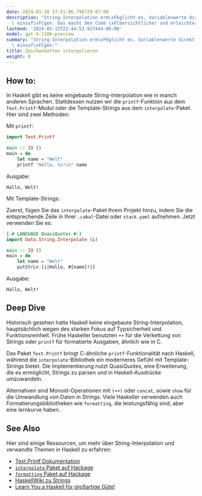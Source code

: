 ```yaml
---
date: 2024-01-20 17:51:06.798729-07:00
description: "String-Interpolation erm\xF6glicht es, Variablenwerte direkt in Strings\
  \ einzuf\xFCgen. Das macht den Code \xFCbersichtlicher und erleichtert die Erstellung\u2026"
lastmod: '2024-03-13T22:44:53.917444-06:00'
model: gpt-4-1106-preview
summary: "String-Interpolation erm\xF6glicht es, Variablenwerte direkt in Strings\
  \ einzuf\xFCgen."
title: Zeichenketten interpolieren
weight: 8
---
```


## How to:
In Haskell gibt es keine eingebaute String-Interpolation wie in manch anderen Sprachen. Stattdessen nutzen wir die `printf`-Funktion aus dem `Text.Printf`-Modul oder die Template-Strings aus dem `interpolate`-Paket. Hier sind zwei Methoden:

Mit `printf`:

```haskell
import Text.Printf

main :: IO ()
main = do
    let name = "Welt"
    printf "Hallo, %s!\n" name
```

Ausgabe:
```
Hallo, Welt!
```

Mit Template-Strings:

Zuerst, fügen Sie das `interpolate`-Paket Ihrem Projekt hinzu, indem Sie die entsprechende Zeile in Ihrer `.cabal`-Datei oder `stack.yaml` aufnehmen. Jetzt verwenden Sie es:

```haskell
{-# LANGUAGE QuasiQuotes #-}
import Data.String.Interpolate (i)

main :: IO ()
main = do
    let name = "Welt"
    putStrLn [i|Hallo, #{name}!|]
```

Ausgabe:
```
Hallo, Welt!
```

## Deep Dive
Historisch gesehen hatte Haskell keine eingebaute String-Interpolation, hauptsächlich wegen des starken Fokus auf Typsicherheit und Funktionsreinheit. Frühe Haskeller benutzten `++` für die Verkettung von Strings oder `printf` für formatierte Ausgaben, ähnlich wie in C.

Das Paket `Text.Printf` bringt C-ähnliche `printf`-Funktionalität nach Haskell, während die `interpolate`-Bibliothek ein moderneres Gefühl mit Template-Strings bietet. Die Implementierung nutzt QuasiQuotes, eine Erweiterung, die es ermöglicht, Strings zu parsen und in Haskell-Ausdrücke umzuwandeln.

Alternativen sind Monoid-Operationen mit `(++)` oder `concat`, sowie `show` für die Umwandlung von Daten in Strings. Viele Haskeller verwenden auch Formatierungsbibliotheken wie `formatting`, die leistungsfähig sind, aber eine lernkurve haben.

## See Also
Hier sind einige Ressourcen, um mehr über String-Interpolation und verwandte Themen in Haskell zu erfahren:

- [Text.Printf Dokumentation](https://hackage.haskell.org/package/base-4.15.0.0/docs/Text-Printf.html)
- [`interpolate` Paket auf Hackage](https://hackage.haskell.org/package/interpolate)
- [`formatting` Paket auf Hackage](https://hackage.haskell.org/package/formatting)
- [HaskellWiki zu Strings](https://wiki.haskell.org/Strings)
- [Learn You a Haskell für großartige Güte!](http://learnyouahaskell.com/chapters)
